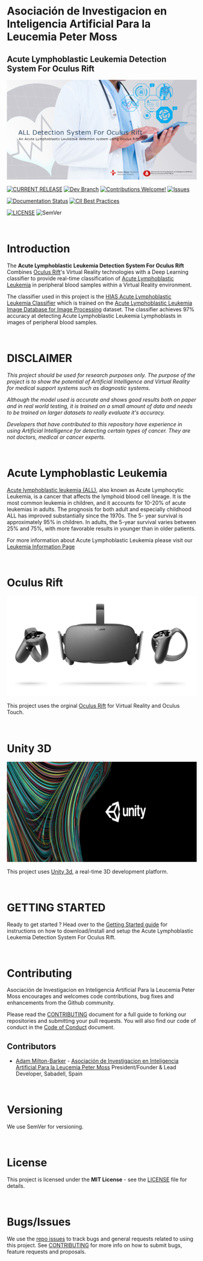 # Asociación de Investigacion en Inteligencia Artificial Para la Leucemia Peter Moss
## Acute Lymphoblastic Leukemia Detection System For Oculus Rift

![Acute Lymphoblastic Leukemia Detection System For Oculus Rift](assets/images/project-banner.jpg)

[![CURRENT RELEASE](https://img.shields.io/badge/CURRENT%20RELEASE-1.0.0-blue.svg)](https://github.com/aiial/all-detection-system-for-oculus-rift/tree/release-1.0.0) [![Dev Branch](https://img.shields.io/badge/DEV%20BRANCH-Develop-blue.svg)](https://github.com/aiial/all-detection-system-for-oculus-rift/tree/develop) [![Contributions Welcome!](https://img.shields.io/badge/Contributions-Welcome-lightgrey.svg)](CONTRIBUTING.md)  [![Issues](https://img.shields.io/badge/Issues-Welcome-lightgrey.svg)](issues)

[![Documentation Status](https://readthedocs.org/projects/all-detection-system-for-oculus-rift/badge/?version=latest)](https://all-detection-system-for-oculus-rift.readthedocs.io/en/latest/?badge=latest)
 [![CII Best Practices](https://bestpractices.coreinfrastructure.org/projects/5228/badge)](https://bestpractices.coreinfrastructure.org/projects/5228)

[![LICENSE](https://img.shields.io/badge/LICENSE-MIT-blue.svg)](LICENSE) ![SemVer](https://img.shields.io/badge/semver-2.0.0-blue)

&nbsp;

# Introduction

The **Acute Lymphoblastic Leukemia Detection System For Oculus Rift** Combines [Oculus Rift](https://www.oculus.com/rift/)'s Virtual Reality technologies with a Deep Learning classifier to provide real-time classification of [Acute Lymphoblastic Leukemia](https://www.leukemiaairesearch.com/research/leukemia) in peripheral blood samples within a Virtual Reality environment.

The classifier used in this project is the [HIAS Acute Lymphoblastic Leukemia Classifier](https://github.com/aiial/hias-all-oneapi-classifier) which is trained on the [Acute Lymphoblastic Leukemia Image Database for Image Processing](https://homes.di.unimi.it/scotti/all) dataset. The classifier achieves 97% accuracy at detecting Acute Lymphoblastic Leukemia Lymphoblasts in images of peripheral blood samples.

&nbsp;

# DISCLAIMER

_This project should be used for research purposes only. The purpose of the project is to show the potential of Artificial Intelligence and Virtual Reality for medical support systems such as diagnostic systems._

_Although the model used is accurate and shows good results both on paper and in real world testing, it is trained on a small amount of data and needs to be trained on larger datasets to really evaluate it's accuracy._

_Developers that have contributed to this repository have experience in using Artificial Intelligence for detecting certain types of cancer. They are not doctors, medical or cancer experts._

&nbsp;

# Acute Lymphoblastic Leukemia

[Acute lymphoblastic leukemia (ALL)](https://www.leukemiaairesearch.com/research/leukemia), also known as Acute Lymphocytic Leukemia, is a cancer that affects the lymphoid blood cell lineage. It is the most common leukemia in children, and it accounts for 10-20% of acute leukemias in adults. The prognosis for both adult and especially childhood ALL has improved substantially since the 1970s. The 5- year survival is approximately 95% in children. In adults, the 5-year survival varies between 25% and 75%, with more favorable results in younger than in older patients.

For more information about Acute Lymphoblastic Leukemia  please visit our [Leukemia Information Page](https://www.leukemiaairesearch.com/research/leukemia)

&nbsp;

# Oculus Rift

[![Oculus Rift](assets/images/oculus-rift.jpg)](https://www.oculus.com/rift/)

This project uses the orginal [Oculus Rift](https://www.oculus.com/rift/) for Virtual Reality and Oculus Touch.

&nbsp;

# Unity 3D

[![Unity](assets/images/unity.jpg)](https://unity.com/)

This project uses [Unity 3d](https://unity.com/ "Unity 3d"), a real-time 3D development platform.

&nbsp;

# GETTING STARTED

Ready to get started ? Head over to the [Getting Started guide](https://all-detection-system-for-oculus-rift.readthedocs.io/en/latest/) for instructions on how to download/install and setup the Acute Lymphoblastic Leukemia Detection System For Oculus Rift.

&nbsp;

# Contributing
Asociación de Investigacion en Inteligencia Artificial Para la Leucemia Peter Moss encourages and welcomes code contributions, bug fixes and enhancements from the Github community.

Please read the [CONTRIBUTING](CONTRIBUTING.md "CONTRIBUTING") document for a full guide to forking our repositories and submitting your pull requests. You will also find our code of conduct in the [Code of Conduct](CODE-OF-CONDUCT.md) document.

## Contributors
- [Adam Milton-Barker](https://www.leukemiaairesearch.com/association/volunteers/adam-milton-barker "Adam Milton-Barker") - [Asociación de Investigacion en Inteligencia Artificial Para la Leucemia Peter Moss](https://www.leukemiaresearchassociation.ai "Asociación de Investigacion en Inteligencia Artificial Para la Leucemia Peter Moss") President/Founder & Lead Developer, Sabadell, Spain

&nbsp;

# Versioning
We use SemVer for versioning.

&nbsp;

# License
This project is licensed under the **MIT License** - see the [LICENSE](LICENSE "LICENSE") file for details.

&nbsp;

# Bugs/Issues
We use the [repo issues](issues "repo issues") to track bugs and general requests related to using this project. See [CONTRIBUTING](CONTRIBUTING.md "CONTRIBUTING") for more info on how to submit bugs, feature requests and proposals.